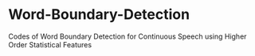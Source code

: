 # Word-Boundary-Detection
Codes of Word Boundary Detection for Continuous Speech using Higher Order Statistical Features
